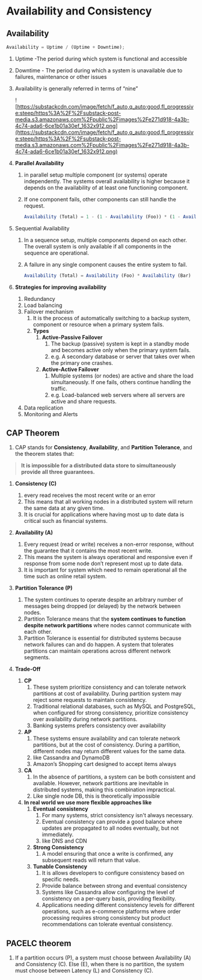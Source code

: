 # Availability and Consistency

## Availability

```jsx
Availability = Uptime / (Uptime + Downtime);
```

1. Uptime -The period during which system is functional and accessible
2. Downtime - The period during which a system is unavailable due to failures, maintenance or other issues
3. Availability is generally referred in terms of “nine”

   ![https://substackcdn.com/image/fetch/f_auto,q_auto:good,fl_progressive:steep/https%3A%2F%2Fsubstack-post-media.s3.amazonaws.com%2Fpublic%2Fimages%2Fe271d918-4a3b-4c74-ada6-6ce1b01a30ef_1632x912.png](https://substackcdn.com/image/fetch/f_auto,q_auto:good,fl_progressive:steep/https%3A%2F%2Fsubstack-post-media.s3.amazonaws.com%2Fpublic%2Fimages%2Fe271d918-4a3b-4c74-ada6-6ce1b01a30ef_1632x912.png)

4. **Parallel Availability**

   1. in parallel setup multiple component (or systems) operate independently. The systems overall availability is higher because it depends on the availability of at least one functioning component.
   2. If one component fails, other components can still handle the request.

      ```jsx
      Availability (Total) = 1 - (1 - Availability (Foo)) * (1 - Availability (Bar))
      ```

5. Sequential Availability

   1. In a sequence setup, multiple components depend on each other. The overall system is only available if all components in the sequence are operational.
   2. A failure in any single component causes the entire system to fail.

      ```jsx
      Availability (Total) = Availability (Foo) * Availability (Bar)
      ```

6. **Strategies for improving availability**

   1. Redundancy
   2. Load balancing
   3. Failover mechanism
      1. It is the process of automatically switching to a backup system, component or resource when a primary system fails.
      2. **Types**
         1. **Active-Passive Failover**
            1. The backup (passive) system is kept in a standby mode and becomes active only when the primary system fails.
            2. e.g. A secondary database or server that takes over when the primary one crashes.
         2. **Active-Active Failover**
            1. Multiple systems (or nodes) are active and share the load simultaneously. If one fails, others continue handling the traffic.
            2. e.g. Load-balanced web servers where all servers are active and share requests.
   4. Data replication
   5. Monitoring and Alerts

## CAP Theorem

1. CAP stands for **Consistency**, **Availability**, and **Partition Tolerance**, and the theorem states that:

> **It is impossible for a distributed data store to simultaneously provide all three guarantees.**

1. **Consistency (C)**

   1. every read receives the most recent write or an error
   2. This means that all working nodes in a distributed system will return the same data at any given time.
   3. It is crucial for applications where having most up to date data is critical such as financial systems.

2. **Availability (A)**

   1. Every request (read or write) receives a non-error response, without the guarantee that it contains the most recent write.
   2. This means the system is always operational and responsive even if response from some node don’t represent most up to date data.
   3. It is important for system which need to remain operational all the time such as online retail system.

3. **Partition Tolerance (P)**

   1. The system continues to operate despite an arbitrary number of messages being dropped (or delayed) by the network between nodes.
   2. Partition Tolerance means that the **system continues to function despite network partitions** where nodes cannot communicate with each other.
   3. Partition Tolerance is essential for distributed systems because network failures can and do happen. A system that tolerates partitions can maintain operations across different network segments.

4. **Trade-Off**

   1. **CP**
      1. These system prioritize consistency and can tolerate network partitions at cost of availability. During partition system may reject some requests to maintain consistency.
      2. Traditional relational databases, such as MySQL and PostgreSQL, when configured for strong consistency, prioritize consistency over availability during network partitions.
      3. Banking systems prefers consistency over availability
   2. **AP**
      1. These systems ensure availability and can tolerate network partitions, but at the cost of consistency. During a partition, different nodes may return different values for the same data.
      2. like Cassandra and DynamoDB
      3. Amazon’s Shopping cart designed to accept items always
   3. **CA**
      1. In the absence of partitions, a system can be both consistent and available. However, network partitions are inevitable in distributed systems, making this combination impractical.
      2. Like single node DB, this is theoretically impossible
   4. **In real world we use more flexible approaches like**
      1. **Eventual consistency**
         1. For many systems, strict consistency isn't always necessary.
         2. Eventual consistency can provide a good balance where updates are propagated to all nodes eventually, but not immediately.
         3. like DNS and CDN
      2. **Strong Consistency**
         1. A model ensuring that once a write is confirmed, any subsequent reads will return that value.
      3. **Tunable Consistency**
         1. It is allows developers to configure consistency based on specific needs.
         2. Provide balance between strong and eventual consistency
         3. Systems like Cassandra allow configuring the level of consistency on a per-query basis, providing flexibility.
         4. Applications needing different consistency levels for different operations, such as e-commerce platforms where order processing requires strong consistency but product recommendations can tolerate eventual consistency.

## **PACELC theorem**

1. If a partition occurs (P), a system must choose between Availability (A) and Consistency (C). Else (E), when there is no partition, the system must choose between Latency (L) and Consistency (C).
